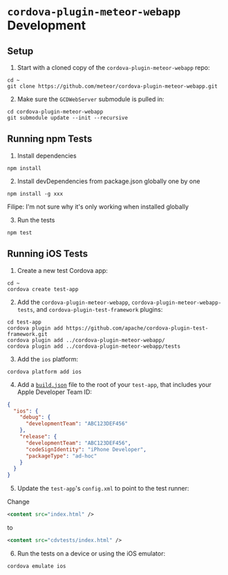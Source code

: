 # `cordova-plugin-meteor-webapp` Development

## Setup

1) Start with a cloned copy of the `cordova-plugin-meteor-webapp` repo:

```
cd ~
git clone https://github.com/meteor/cordova-plugin-meteor-webapp.git
```

2) Make sure the `GCDWebServer` submodule is pulled in:

```
cd cordova-plugin-meteor-webapp
git submodule update --init --recursive
```

## Running npm Tests

1) Install dependencies
```
npm install
```

2) Install devDependencies from package.json globally one by one
```
npm install -g xxx
```

Filipe: I'm not sure why it's only working when installed globally

3) Run the tests
```
npm test
```

## Running iOS Tests

1) Create a new test Cordova app:

```
cd ~
cordova create test-app
```

2) Add the `cordova-plugin-meteor-webapp`, `cordova-plugin-meteor-webapp-tests`, and `cordova-plugin-test-framework` plugins:

```
cd test-app
cordova plugin add https://github.com/apache/cordova-plugin-test-framework.git
cordova plugin add ../cordova-plugin-meteor-webapp/
cordova plugin add ../cordova-plugin-meteor-webapp/tests
```

3) Add the `ios` platform:

```
cordova platform add ios
```

4) Add a [`build.json`](https://cordova.apache.org/docs/en/latest/guide/platforms/ios/#using-buildjson) file to the root of your `test-app`, that includes your Apple Developer Team ID:

```json
{
  "ios": {
    "debug": {
      "developmentTeam": "ABC123DEF456"
    },
    "release": {
      "developmentTeam": "ABC123DEF456",
      "codeSignIdentity": "iPhone Developer",
      "packageType": "ad-hoc"
    }
  }
}
```

5) Update the `test-app`'s `config.xml` to point to the test runner:

Change

```xml
<content src="index.html" />
```

to

```xml
<content src="cdvtests/index.html" />
```

6) Run the tests on a device or using the iOS emulator:

```
cordova emulate ios
```
